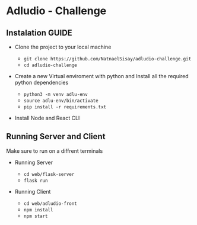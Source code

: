 # Adludio - Challenge

## Instalation GUIDE
- Clone the project to your local machine
    - `git clone https://github.com/NatnaelSisay/adludio-challenge.git`
    - `cd adludio-challenge`

- Create a new Virtual enviroment with python and Install all the required python dependencies
    - `python3 -m venv adlu-env`
    - `source adlu-env/bin/activate`
    - `pip install -r requirements.txt` 

- Install Node and React CLI

## Running Server and Client
Make sure to run on a diffrent terminals

- Running Server
    - `cd web/flask-server`
    - `flask run`

- Running Client
    - `cd web/adludio-front`
    - `npm install`
    - `npm start`


